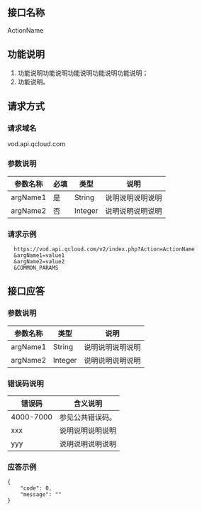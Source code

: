 ## 接口名称
ActionName

## 功能说明
1. 功能说明功能说明功能说明功能说明功能说明；
2. 功能说明。

## 请求方式

### 请求域名
vod.api.qcloud.com

### 参数说明
| 参数名称 | 必填 | 类型 | 说明 |
|---------|---------|---------|---------|
| argName1 | 是 | String | 说明说明说明说明 |
| argName2 | 否 | Integer | 说明说明说明说明  |

### 请求示例
```
  https://vod.api.qcloud.com/v2/index.php?Action=ActionName
  &argName1=value1
  &argName2=value2
  &COMMON_PARAMS
```
## 接口应答

### 参数说明
| 参数名称 | 类型 | 说明 |
|---------|---------|---------|
| argName1 | String | 说明说明说明说明 |
| argName2 | Integer | 说明说明说明说明  |

### 错误码说明
| 错误码 | 含义说明|
|---------|---------|
| 4000-7000 | 参见公共错误码。  |
| xxx | 说明说明说明说明  |
| yyy | 说明说明说明说明 |

### 应答示例
```
{
    "code": 0,
    "message": ""
}
```
